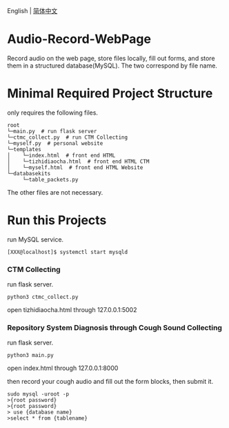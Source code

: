 English | [简体中文](./README_cn.md) 
# Audio-Record-WebPage
Record audio on the web page, store files locally, fill out forms, and store them in a structured database(MySQL). The two correspond by file name.

# Minimal Required Project Structure
only requires the following files.

```
root
└─main.py  # run flask server
└─ctmc_collect.py  # run CTM Collecting
└─myself.py  # personal website
└─templates
│    └─index.html  # front end HTML
│    └─tizhidiaocha.html  # front end HTML CTM
│    └─myself.html  # front end HTML Website
└─databasekits
     └─table_packets.py
```
The other files are not necessary.


# Run this Projects
run MySQL service.
```
[XXX@localhost]$ systemctl start mysqld
```


### CTM Collecting
run flask server.
```
python3 ctmc_collect.py
```
open tizhidiaocha.html through 127.0.0.1:5002


### Repository System Diagnosis through Cough Sound Collecting
run flask server.
```
python3 main.py
```
open index.html through 127.0.0.1:8000

then record your cough audio and fill out the form blocks, then submit it.

```
sudo mysql -uroot -p
>{root password}
>{root password}
> use {database name}
>select * from {tablename}
```

